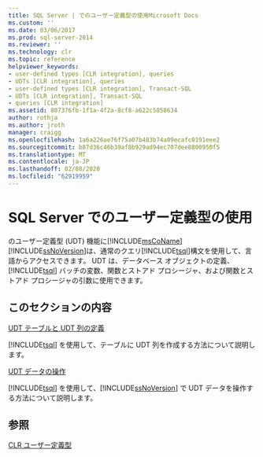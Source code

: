 ```yaml
---
title: SQL Server | でのユーザー定義型の使用Microsoft Docs
ms.custom: ''
ms.date: 03/06/2017
ms.prod: sql-server-2014
ms.reviewer: ''
ms.technology: clr
ms.topic: reference
helpviewer_keywords:
- user-defined types [CLR integration], queries
- UDTs [CLR integration], queries
- user-defined types [CLR integration], Transact-SQL
- UDTs [CLR integration], Transact-SQL
- queries [CLR integration]
ms.assetid: 807376fb-1f1a-4f2a-8cf8-a622c5858634
author: rothja
ms.author: jroth
manager: craigg
ms.openlocfilehash: 1a6a226ae76f75a07b483b74a09ecafc0191eee2
ms.sourcegitcommit: b87d36c46b39af8b929ad94ec707dee8800950f5
ms.translationtype: MT
ms.contentlocale: ja-JP
ms.lasthandoff: 02/08/2020
ms.locfileid: "62919959"
---
```

# <a name="working-with-user-defined-types-in-sql-server"></a>SQL Server でのユーザー定義型の使用
  のユーザー定義型 (UDT) 機能に[!INCLUDE[msCoName](../../includes/msconame-md.md)] [!INCLUDE[ssNoVersion](../../includes/ssnoversion-md.md)]は、通常のクエリ[!INCLUDE[tsql](../../includes/tsql-md.md)]構文を使用して、言語からアクセスできます。 UDT は、データベース オブジェクトの定義、[!INCLUDE[tsql](../../includes/tsql-md.md)] バッチの変数、関数とストアド プロシージャ、および関数とストアド プロシージャの引数に使用できます。  
  
## <a name="in-this-section"></a>このセクションの内容  
 [UDT テーブルと UDT 列の定義](working-with-user-defined-types-defining-udt-tables-and-columns.md)  
 
  [!INCLUDE[tsql](../../includes/tsql-md.md)] を使用して、テーブルに UDT 列を作成する方法について説明します。  
  
 [UDT データの操作](working-with-user-defined-types-manipulating-udt-data.md)  
 
  [!INCLUDE[tsql](../../includes/tsql-md.md)] を使用して、[!INCLUDE[ssNoVersion](../../includes/ssnoversion-md.md)] で UDT データを操作する方法について説明します。  
  
## <a name="see-also"></a>参照  
 [CLR ユーザー定義型](clr-user-defined-types.md)  
  
  
